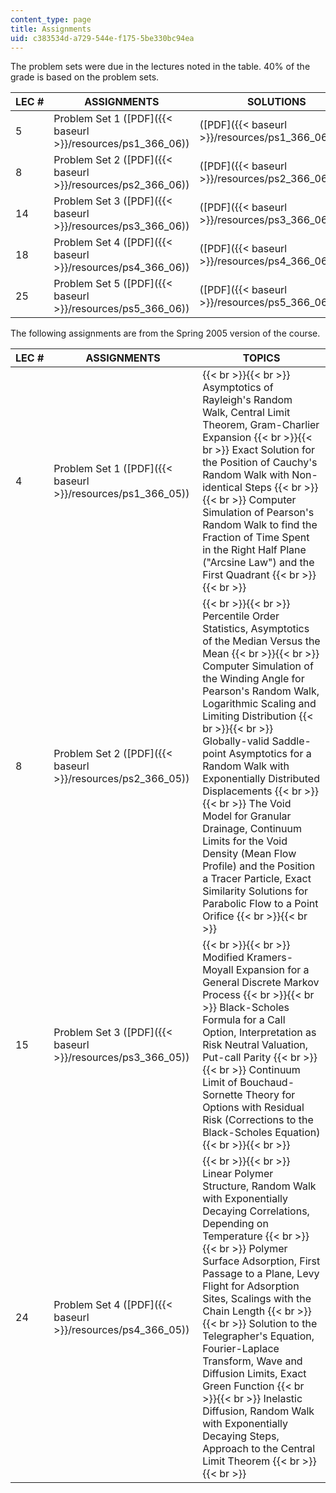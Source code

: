 ```yaml
---
content_type: page
title: Assignments
uid: c383534d-a729-544e-f175-5be330bc94ea
---
```


The problem sets were due in the lectures noted in the table. 40% of the grade is based on the problem sets.

| LEC # | ASSIGNMENTS | SOLUTIONS |
| --- | --- | --- |
| 5 | Problem Set 1 ([PDF]({{< baseurl >}}/resources/ps1_366_06)) | ([PDF]({{< baseurl >}}/resources/ps1_366_06_sol)) |
| 8 | Problem Set 2 ([PDF]({{< baseurl >}}/resources/ps2_366_06)) | ([PDF]({{< baseurl >}}/resources/ps2_366_06_sol)) |
| 14 | Problem Set 3 ([PDF]({{< baseurl >}}/resources/ps3_366_06)) | ([PDF]({{< baseurl >}}/resources/ps3_366_06_sol)) |
| 18 | Problem Set 4 ([PDF]({{< baseurl >}}/resources/ps4_366_06)) | ([PDF]({{< baseurl >}}/resources/ps4_366_06_sol)) |
| 25 | Problem Set 5 ([PDF]({{< baseurl >}}/resources/ps5_366_06)) | ([PDF]({{< baseurl >}}/resources/ps5_366_06_sol)) 

The following assignments are from the Spring 2005 version of the course.

| LEC # | ASSIGNMENTS | TOPICS |
| --- | --- | --- |
| 4 | Problem Set 1 ([PDF]({{< baseurl >}}/resources/ps1_366_05)) |  {{< br >}}{{< br >}} Asymptotics of Rayleigh's Random Walk, Central Limit Theorem, Gram-Charlier Expansion {{< br >}}{{< br >}} Exact Solution for the Position of Cauchy's Random Walk with Non-identical Steps {{< br >}}{{< br >}} Computer Simulation of Pearson's Random Walk to find the Fraction of Time Spent in the Right Half Plane ("Arcsine Law") and the First Quadrant {{< br >}}{{< br >}}  |
| 8 | Problem Set 2 ([PDF]({{< baseurl >}}/resources/ps2_366_05)) |  {{< br >}}{{< br >}} Percentile Order Statistics, Asymptotics of the Median Versus the Mean {{< br >}}{{< br >}} Computer Simulation of the Winding Angle for Pearson's Random Walk, Logarithmic Scaling and Limiting Distribution {{< br >}}{{< br >}} Globally-valid Saddle-point Asymptotics for a Random Walk with Exponentially Distributed Displacements {{< br >}}{{< br >}} The Void Model for Granular Drainage, Continuum Limits for the Void Density (Mean Flow Profile) and the Position a Tracer Particle, Exact Similarity Solutions for Parabolic Flow to a Point Orifice {{< br >}}{{< br >}}  |
| 15 | Problem Set 3 ([PDF]({{< baseurl >}}/resources/ps3_366_05)) |  {{< br >}}{{< br >}} Modified Kramers-Moyall Expansion for a General Discrete Markov Process {{< br >}}{{< br >}} Black-Scholes Formula for a Call Option, Interpretation as Risk Neutral Valuation, Put-call Parity {{< br >}}{{< br >}} Continuum Limit of Bouchaud-Sornette Theory for Options with Residual Risk (Corrections to the Black-Scholes Equation) {{< br >}}{{< br >}}  |
| 24 | Problem Set 4 ([PDF]({{< baseurl >}}/resources/ps4_366_05)) |  {{< br >}}{{< br >}} Linear Polymer Structure, Random Walk with Exponentially Decaying Correlations, Depending on Temperature {{< br >}}{{< br >}} Polymer Surface Adsorption, First Passage to a Plane, Levy Flight for Adsorption Sites, Scalings with the Chain Length {{< br >}}{{< br >}} Solution to the Telegrapher's Equation, Fourier-Laplace Transform, Wave and Diffusion Limits, Exact Green Function {{< br >}}{{< br >}} Inelastic Diffusion, Random Walk with Exponentially Decaying Steps, Approach to the Central Limit Theorem {{< br >}}{{< br >}}